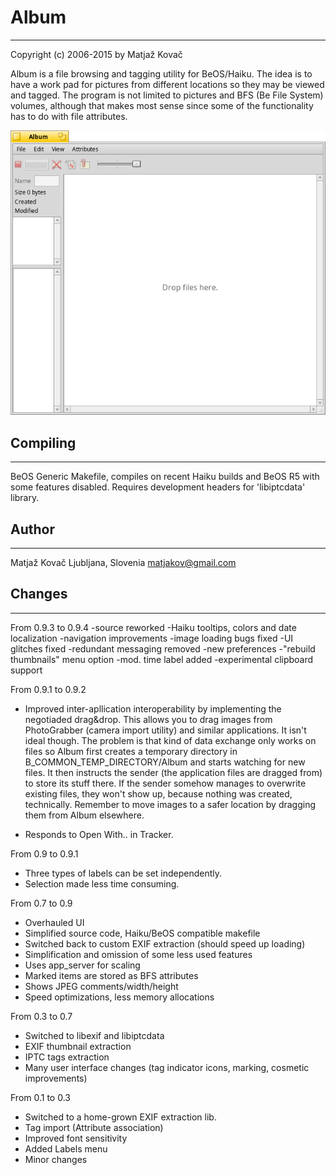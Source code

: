 # Album
---------------------------------------
Copyright (c) 2006-2015 by Matjaž Kovač

Album is a file browsing and tagging utility for BeOS/Haiku. 
The idea is to have a work pad for pictures from different locations so they may be viewed and tagged. 
The program is not limited to pictures and BFS (Be File System) volumes, although that makes most sense since some of the functionality has to do with file attributes. 

![Album screenshot](Album.png "Album")

## Compiling
---------

BeOS Generic Makefile, compiles on recent Haiku builds and BeOS R5 with some features disabled. Requires development headers for 'libiptcdata' library. 

## Author
------

Matjaž Kovač
Ljubljana, Slovenia
matjakov@gmail.com

## Changes
-------

From 0.9.3 to 0.9.4
-source reworked
-Haiku tooltips, colors and date localization
-navigation improvements
-image loading bugs fixed
-UI glitches fixed
-redundant messaging removed
-new preferences
-"rebuild thumbnails" menu option
-mod. time label added
-experimental clipboard support


From 0.9.1 to 0.9.2
- Improved inter-apllication interoperability by implementing the negotiaded drag&drop. This allows you to drag images from PhotoGrabber (camera import utility) and similar applications. It isn't ideal though. 
The problem is that kind of data exchange only works on files so Album first
creates a temporary directory in B_COMMON_TEMP_DIRECTORY/Album and starts watching for new files. 
It then instructs the sender (the application files are dragged from) to store its
stuff there. If the sender somehow manages to overwrite existing files, they won't show up, because nothing was created, technically.
Remember to move images to a safer location by dragging them from Album elsewhere.

- Responds to Open With.. in Tracker.


From 0.9 to 0.9.1
- Three types of labels can be set independently.
- Selection made less time consuming.

From 0.7 to 0.9
- Overhauled UI
- Simplified source code, Haiku/BeOS compatible makefile
- Switched back to custom EXIF extraction (should speed up loading)
- Simplification and omission of some less used features
- Uses app_server for scaling
- Marked items are stored as BFS attributes
- Shows JPEG comments/width/height
- Speed optimizations, less memory allocations

From 0.3 to 0.7
- Switched to libexif and libiptcdata
- EXIF thumbnail extraction
- IPTC tags extraction
- Many user interface changes (tag indicator icons, marking, cosmetic improvements)

From 0.1 to 0.3
- Switched to a home-grown EXIF extraction lib.
- Tag import (Attribute association)
- Improved font sensitivity
- Added Labels menu
- Minor changes


